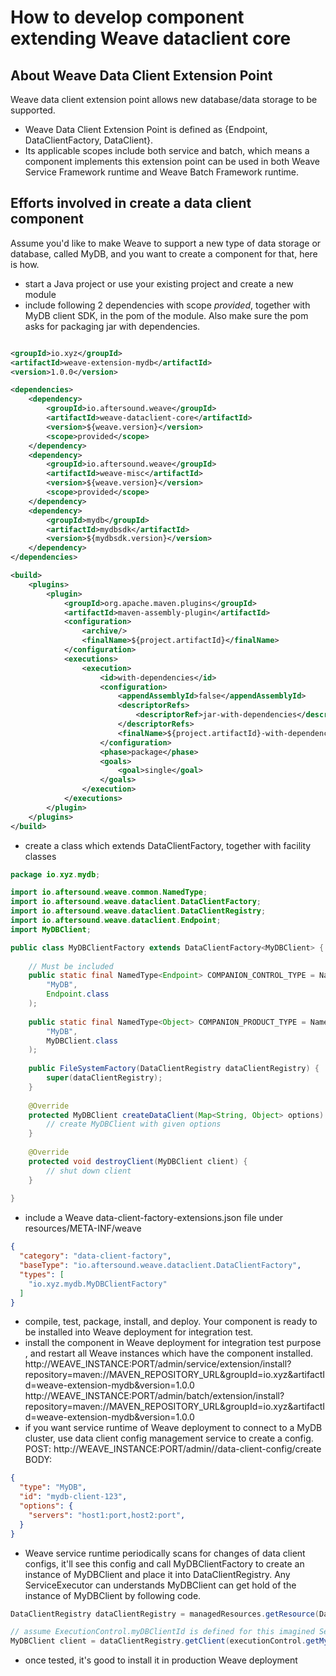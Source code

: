 # How to develop component extending Weave dataclient core

## About Weave Data Client Extension Point

Weave data client extension point allows new database/data storage to be supported. 
- Weave Data Client Extension Point is defined as {Endpoint, DataClientFactory, DataClient}. 
- Its applicable scopes include both service and batch, which means a component implements this extension point can be 
used in both Weave Service Framework runtime and Weave Batch Framework runtime.

## Efforts involved in create a data client component

Assume you'd like to make Weave to support a new type of data storage or database, called MyDB, and you want to create 
a component for that, here is how.

- start a Java project or use your existing project and create a new module
- include following 2 dependencies with scope *provided*, together with MyDB client SDK, in the pom of the module. Also 
make sure the pom asks for packaging jar with dependencies.
```xml

<groupId>io.xyz</groupId>
<artifactId>weave-extension-mydb</artifactId>
<version>1.0.0</version>

<dependencies>
    <dependency>
        <groupId>io.aftersound.weave</groupId>
        <artifactId>weave-dataclient-core</artifactId>
        <version>${weave.version}</version>
        <scope>provided</scope>
    </dependency>
    <dependency>
        <groupId>io.aftersound.weave</groupId>
        <artifactId>weave-misc</artifactId>
        <version>${weave.version}</version>
        <scope>provided</scope>
    </dependency>
    <dependency>
        <groupId>mydb</groupId>
        <artifactId>mydbsdk</artifactId>
        <version>${mydbsdk.version}</version>
    </dependency>
</dependencies>

<build>
    <plugins>
        <plugin>
            <groupId>org.apache.maven.plugins</groupId>
            <artifactId>maven-assembly-plugin</artifactId>
            <configuration>
                <archive/>
                <finalName>${project.artifactId}</finalName>
            </configuration>
            <executions>
                <execution>
                    <id>with-dependencies</id>
                    <configuration>
                        <appendAssemblyId>false</appendAssemblyId>
                        <descriptorRefs>
                            <descriptorRef>jar-with-dependencies</descriptorRef>
                        </descriptorRefs>
                        <finalName>${project.artifactId}-with-dependencies-${project.version}</finalName>
                    </configuration>
                    <phase>package</phase>
                    <goals>
                        <goal>single</goal>
                    </goals>
                </execution>
            </executions>
        </plugin>
    </plugins>
</build>
```
- create a class which extends DataClientFactory, together with facility classes
```java
package io.xyz.mydb;

import io.aftersound.weave.common.NamedType;
import io.aftersound.weave.dataclient.DataClientFactory;
import io.aftersound.weave.dataclient.DataClientRegistry;
import io.aftersound.weave.dataclient.Endpoint;
import MyDBClient;

public class MyDBClientFactory extends DataClientFactory<MyDBClient> {
    
    // Must be included
    public static final NamedType<Endpoint> COMPANION_CONTROL_TYPE = NamedType.of(
        "MyDB",
        Endpoint.class
    );
    
    public static final NamedType<Object> COMPANION_PRODUCT_TYPE = NamedType.of(
        "MyDB", 
        MyDBClient.class
    );
    
    public FileSystemFactory(DataClientRegistry dataClientRegistry) {
        super(dataClientRegistry);
    }
    
    @Override
    protected MyDBClient createDataClient(Map<String, Object> options) {
        // create MyDBClient with given options
    }
    
    @Override
    protected void destroyClient(MyDBClient client) {
        // shut down client
    }
    
}
```
- include a Weave data-client-factory-extensions.json file under resources/META-INF/weave
```json
{
  "category": "data-client-factory",
  "baseType": "io.aftersound.weave.dataclient.DataClientFactory",
  "types": [
    "io.xyz.mydb.MyDBClientFactory"
  ]
}

```
- compile, test, package, install, and deploy. Your component is ready to be installed into Weave deployment for 
integration test.
- install the component in Weave deployment for integration test purpose , and restart all Weave instances which have 
the component installed.
http://WEAVE_INSTANCE:PORT/admin/service/extension/install?repository=maven://MAVEN_REPOSITORY_URL&groupId=io.xyz&artifactId=weave-extension-mydb&version=1.0.0
http://WEAVE_INSTANCE:PORT/admin/batch/extension/install?repository=maven://MAVEN_REPOSITORY_URL&groupId=io.xyz&artifactId=weave-extension-mydb&version=1.0.0
- if you want service runtime of Weave deployment to connect to a MyDB cluster, use data client config management service
to create a config.  
POST: http://WEAVE_INSTANCE:PORT/admin//data-client-config/create  
BODY:  
```json
{
  "type": "MyDB",
  "id": "mydb-client-123",
  "options": {
    "servers": "host1:port,host2:port",
  }
}
```
- Weave service runtime periodically scans for changes of data client configs, it'll see this config and call 
MyDBClientFactory to create an instance of MyDBClient and place it into DataClientRegistry. Any ServiceExecutor can 
understands MyDBClient can get hold of the instance of MyDBClient by following code.
```java
DataClientRegistry dataClientRegistry = managedResources.getResource(DataClientRegistry.class.getName(), DataClientRegistry.class);

// assume ExecutionControl.myDBClientId is defined for this imagined ServiceExecutor
MyDBClient client = dataClientRegistry.getClient(executionControl.getMyDBClientId());
```
- once tested, it's good to install it in production Weave deployment